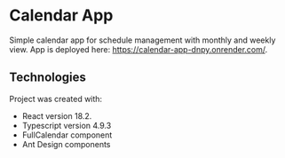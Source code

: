 # Calendar App
Simple calendar app for schedule management with monthly and weekly view. App is deployed here: https://calendar-app-dnpy.onrender.com/.

## Technologies
Project was created with:
* React version 18.2.
* Typescript version 4.9.3
* FullCalendar component
* Ant Design components


